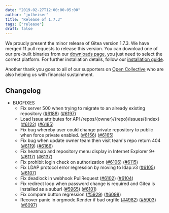 ```yaml
---
date: "2019-02-27T12:00:00-05:00" 
author: "jolheiser"
title: "Release of 1.7.3"
tags: ["release"]
draft: false
---
```


We proudly present the minor release of Gitea version 1.7.3.
We have merged 11 pull requests to release this version.
You can download one of our pre-built binaries from our [downloads page](https://dl.gitea.io/gitea/1.7.3/),
you just need to select the correct platform. For further installation details, follow our [installation guide](https://docs.gitea.io/en-us/install-from-binary/).

Another thank you goes to all of our supporters on [Open Collective](https://opencollective.com/gitea)
who are also helping us with financial sustainment.

<!--more-->

## Changelog

* BUGFIXES
  * Fix server 500 when trying to migrate to an already existing repository ([#6188](https://github.com/go-gitea/gitea/pull/6188)) ([#6197](https://github.com/go-gitea/gitea/pull/6197))
  * Load Issue attributes for API /repos/{owner}/{repo}/issues/{index} ([#6122](https://github.com/go-gitea/gitea/pull/6122)) ([#6185](https://github.com/go-gitea/gitea/pull/6185))
  * Fix bug whereby user could change private repository to public when force private enabled. ([#6156](https://github.com/go-gitea/gitea/pull/6156)) ([#6165](https://github.com/go-gitea/gitea/pull/6165))
  * Fix bug when update owner team then visit team's repo return 404 ([#6119](https://github.com/go-gitea/gitea/pull/6119)) ([#6166](https://github.com/go-gitea/gitea/pull/6166))
  * Fix heatmap and repository menu display in Internet Explorer 9+ ([#6117](https://github.com/go-gitea/gitea/pull/6117)) ([#6137](https://github.com/go-gitea/gitea/pull/6137))
  * Fix prohibit login check on authorization ([#6106](https://github.com/go-gitea/gitea/pull/6106)) ([#6115](https://github.com/go-gitea/gitea/pull/6115))
  * Fix LDAP protocol error regression by moving to ldap.v3 ([#6105](https://github.com/go-gitea/gitea/pull/6105)) ([#6107](https://github.com/go-gitea/gitea/pull/6107))
  * Fix deadlock in webhook PullRequest ([#6102](https://github.com/go-gitea/gitea/pull/6102)) ([#6104](https://github.com/go-gitea/gitea/pull/6104))
  * Fix redirect loop when password change is required and Gitea is installed as a suburl ([#5965](https://github.com/go-gitea/gitea/pull/5965)) ([#6101](https://github.com/go-gitea/gitea/pull/6101))
  * Fix compare button regression ([#5929](https://github.com/go-gitea/gitea/pull/5929)) ([#6098](https://github.com/go-gitea/gitea/pull/6098))
  * Recover panic in orgmode.Render if bad orgfile ([#4982](https://github.com/go-gitea/gitea/pull/4982)) ([#5903](https://github.com/go-gitea/gitea/pull/5903)) ([#6097](https://github.com/go-gitea/gitea/pull/6097))
